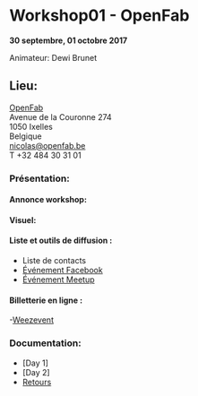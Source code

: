 # Workshop01 - OpenFab
**30 septembre, 01 octobre 2017**

Animateur: Dewi Brunet

## Lieu: ##
[OpenFab](http://openfab.be/)  
Avenue de la Couronne 274  
1050 Ixelles  
Belgique  
nicolas@openfab.be  
T +32 484 30 31 01  

### Présentation: 

#### Annonce workshop:  

#### Visuel:  

#### Liste et outils de diffusion : 
- Liste de contacts
- [Événement Facebook](https://www.facebook.com/events/1990938344524373)
- [Événement Meetup](https://www.meetup.com/fr-FR/FabCity/events/243673249/?eventId=243673249)

#### Billetterie en ligne :
-[Weezevent](https://www.weezevent.com/artisan2-0)

### Documentation:  
- [Day 1]
- [Day 2]
- [Retours](https://github.com/openfab-lab/artisan2.0/blob/master/Workshop01/Retours.md)
